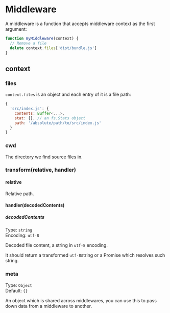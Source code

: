 # Middleware

A middleware is a function that accepts middleware context as the first argument:

```js
function myMiddleware(context) {
  // Remove a file
  delete context.files['dist/bundle.js']
}
```

## context

### files

`context.files` is an object and each entry of it is a file path:

```js
{
  'src/index.js': {
    contents: Buffer<...>,
    stat: {}, // an fs.Stats object
    path: '/absolute/path/to/src/index.js'
  }
}
```

### cwd

The directory we find source files in.

### transform(relative, handler)

#### relative

Relative path.

#### handler(decodedContents)

##### decodedContents

Type: `string`<br>
Encoding: `utf-8`

Decoded file content, a string in `utf-8` encoding.

It should return a transformed `utf-8`string or a Promise which resolves such string.

### meta

Type: `Object`<br>
Default: `{}`

An object which is shared across middlewares, you can use this to pass down data from a middleware to another.
